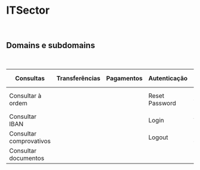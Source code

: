 # ITSector

&nbsp;
&nbsp;

## Domains e subdomains
&nbsp;


| Consultas | Transferências | Pagamentos | Autenticação | Gerir Conta | Gerir Cartões |
| -------- | -------- | -------- | -------- | -------- | -------- |
| Consultar à ordem | | | Reset Password | Criar conta nova | Criar/Pedir cartão |
| Consultar IBAN | | | Login | Apagar Conta | Bloquear/Apagar Cartão |
| Consultar comprovativos | | | Logout | Editar dados | Limitar Cartão | 
| Consultar documentos | | | | | | 
